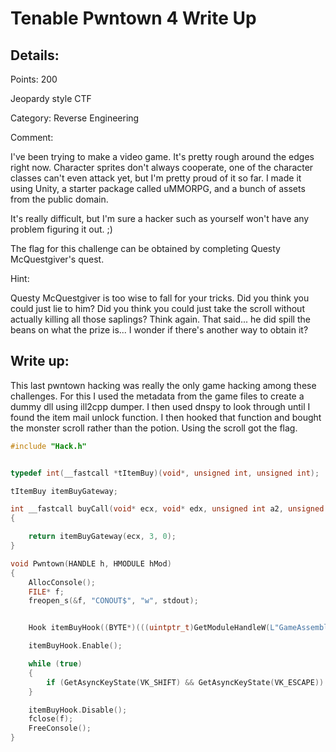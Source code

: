 # Tenable Pwntown 4 Write Up

## Details:
Points: 200

Jeopardy style CTF

Category: Reverse Engineering

Comment:


I've been trying to make a video game. It's pretty rough around the edges right now. Character sprites don't always cooperate, one of the character classes can't even attack yet, but I'm pretty proud of it so far. I made it using Unity, a starter package called uMMORPG, and a bunch of assets from the public domain.

It's really difficult, but I'm sure a hacker such as yourself won't have any problem figuring it out. ;)

The flag for this challenge can be obtained by completing Questy McQuestgiver's quest.

Hint:

Questy McQuestgiver is too wise to fall for your tricks. Did you think you could just lie to him? Did you think you could just take the scroll without actually killing all those saplings? Think again. That said... he did spill the beans on what the prize is... I wonder if there's another way to obtain it?

## Write up:

This last pwntown hacking was really the only game hacking among these challenges. For this I used the metadata from the game files to create a dummy dll using ill2cpp dumper. I then used dnspy to look through until I found the item mail unlock function. I then hooked that function and bought the monster scroll rather than the potion. Using the scroll got the flag.

``` c++
#include "Hack.h"


typedef int(__fastcall *tItemBuy)(void*, unsigned int, unsigned int);

tItemBuy itemBuyGateway;

int __fastcall buyCall(void* ecx, void* edx, unsigned int a2, unsigned int a3)
{

	return itemBuyGateway(ecx, 3, 0);
}

void Pwntown(HANDLE h, HMODULE hMod)
{
	AllocConsole();
	FILE* f;
	freopen_s(&f, "CONOUT$", "w", stdout);


	Hook itemBuyHook((BYTE*)(((uintptr_t)GetModuleHandleW(L"GameAssembly.dll") + 0x251E40)), (BYTE*)buyCall, (BYTE*)&itemBuyGateway, 15);

	itemBuyHook.Enable();

	while (true)
	{
		if (GetAsyncKeyState(VK_SHIFT) && GetAsyncKeyState(VK_ESCAPE)) { break; }
	}

	itemBuyHook.Disable();
	fclose(f);
	FreeConsole();
}
```